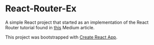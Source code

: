 # React-Router-Ex

A simple React project that started as an implementation of the React Router tutorial found in [this](https://medium.com/@pshrmn/a-simple-react-router-v4-tutorial-7f23ff27adf) Medium article. 

This project was bootstrapped with [Create React App](https://github.com/facebookincubator/create-react-app).
